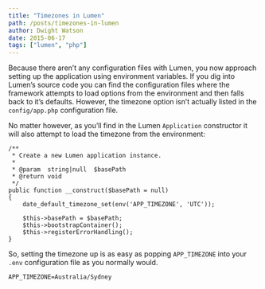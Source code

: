 ```yaml
---
title: "Timezones in Lumen"
path: /posts/timezones-in-lumen
author: Dwight Watson
date: 2015-06-17
tags: ["lumen", "php"]
---
```


Because there aren’t any configuration files with Lumen, you now approach setting up the application using environment variables. If you dig into Lumen’s source code you can find the configuration files where the framework attempts to load options from the environment and then falls back to it’s defaults. However, the timezone option isn’t actually listed in the `config/app.php` configuration file.

No matter however, as you’ll find in the Lumen `Application` constructor it will also attempt to load the timezone from the environment:

```
/**
 * Create a new Lumen application instance.
 *
 * @param  string|null  $basePath
 * @return void
 */
public function __construct($basePath = null)
{
    date_default_timezone_set(env('APP_TIMEZONE', 'UTC'));

    $this->basePath = $basePath;
    $this->bootstrapContainer();
    $this->registerErrorHandling();
}
```

So, setting the timezone up is as easy as popping `APP_TIMEZONE` into your `.env` configuration file as you normally would.

    APP_TIMEZONE=Australia/Sydney
